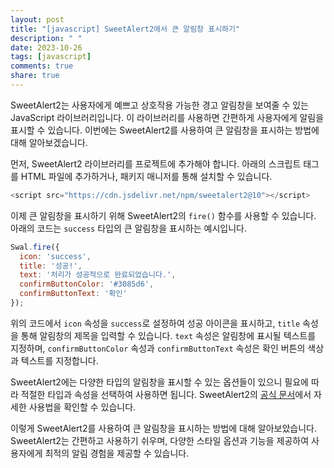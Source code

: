 ```yaml
---
layout: post
title: "[javascript] SweetAlert2에서 큰 알림창 표시하기"
description: " "
date: 2023-10-26
tags: [javascript]
comments: true
share: true
---
```


SweetAlert2는 사용자에게 예쁘고 상호작용 가능한 경고 알림창을 보여줄 수 있는 JavaScript 라이브러리입니다. 이 라이브러리를 사용하면 간편하게 사용자에게 알림을 표시할 수 있습니다. 이번에는 SweetAlert2를 사용하여 큰 알림창을 표시하는 방법에 대해 알아보겠습니다.

먼저, SweetAlert2 라이브러리를 프로젝트에 추가해야 합니다. 아래의 스크립트 태그를 HTML 파일에 추가하거나, 패키지 매니저를 통해 설치할 수 있습니다.

```javascript
<script src="https://cdn.jsdelivr.net/npm/sweetalert2@10"></script>
```

이제 큰 알림창을 표시하기 위해 SweetAlert2의 `fire()` 함수를 사용할 수 있습니다. 아래의 코드는 `success` 타입의 큰 알림창을 표시하는 예시입니다.

```javascript
Swal.fire({
  icon: 'success',
  title: '성공!',
  text: '처리가 성공적으로 완료되었습니다.',
  confirmButtonColor: '#3085d6',
  confirmButtonText: '확인'
});
```

위의 코드에서 `icon` 속성을 `success`로 설정하여 성공 아이콘을 표시하고, `title` 속성을 통해 알림창의 제목을 입력할 수 있습니다. `text` 속성은 알림창에 표시될 텍스트를 지정하며, `confirmButtonColor` 속성과 `confirmButtonText` 속성은 확인 버튼의 색상과 텍스트를 지정합니다.

SweetAlert2에는 다양한 타입의 알림창을 표시할 수 있는 옵션들이 있으니 필요에 따라 적절한 타입과 속성을 선택하여 사용하면 됩니다. SweetAlert2의 [공식 문서](https://sweetalert2.github.io/)에서 자세한 사용법을 확인할 수 있습니다.

이렇게 SweetAlert2를 사용하여 큰 알림창을 표시하는 방법에 대해 알아보았습니다. SweetAlert2는 간편하고 사용하기 쉬우며, 다양한 스타일 옵션과 기능을 제공하여 사용자에게 최적의 알림 경험을 제공할 수 있습니다.